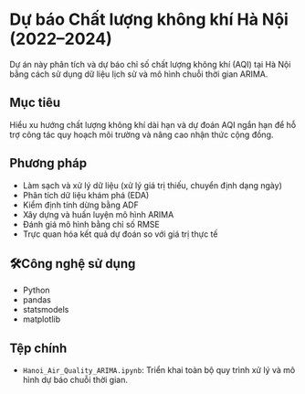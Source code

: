 # Dự báo Chất lượng không khí Hà Nội (2022–2024)

Dự án này phân tích và dự báo chỉ số chất lượng không khí (AQI) tại Hà Nội bằng cách sử dụng dữ liệu lịch sử và mô hình chuỗi thời gian ARIMA.

## Mục tiêu

Hiểu xu hướng chất lượng không khí dài hạn và dự đoán AQI ngắn hạn để hỗ trợ công tác quy hoạch môi trường và nâng cao nhận thức cộng đồng.

## Phương pháp

* Làm sạch và xử lý dữ liệu (xử lý giá trị thiếu, chuyển định dạng ngày)
* Phân tích dữ liệu khám phá (EDA)
* Kiểm định tính dừng bằng ADF
* Xây dựng và huấn luyện mô hình ARIMA
* Đánh giá mô hình bằng chỉ số RMSE
* Trực quan hóa kết quả dự đoán so với giá trị thực tế

## 🛠Công nghệ sử dụng

* Python
* pandas
* statsmodels
* matplotlib

## Tệp chính

* `Hanoi_Air_Quality_ARIMA.ipynb`: Triển khai toàn bộ quy trình xử lý và mô hình dự báo chuỗi thời gian.
